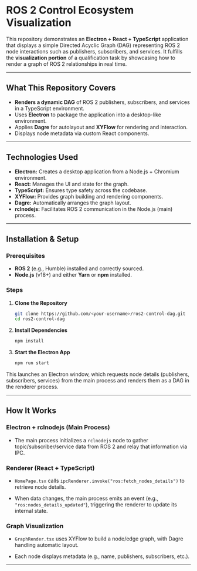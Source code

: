 # ROS 2 Control Ecosystem Visualization

This repository demonstrates an **Electron + React + TypeScript** application that displays a simple Directed Acyclic Graph (DAG) representing ROS 2 node interactions such as publishers, subscribers, and services. It fulfills the **visualization portion** of a qualification task by showcasing how to render a graph of ROS 2 relationships in real time.

---

## What This Repository Covers

- **Renders a dynamic DAG** of ROS 2 publishers, subscribers, and services in a TypeScript environment.  
- Uses **Electron** to package the application into a desktop-like environment.  
- Applies **Dagre** for autolayout and **XYFlow** for rendering and interaction.  
- Displays node metadata via custom React components.

---

## Technologies Used

- **Electron:** Creates a desktop application from a Node.js + Chromium environment.  
- **React:** Manages the UI and state for the graph.  
- **TypeScript:** Ensures type safety across the codebase.  
- **XYFlow:** Provides graph building and rendering components.  
- **Dagre:** Automatically arranges the graph layout.  
- **rclnodejs:** Facilitates ROS 2 communication in the Node.js (main) process.

---

## Installation & Setup

### Prerequisites

- **ROS 2** (e.g., Humble) installed and correctly sourced.  
- **Node.js** (v18+) and either **Yarn** or **npm** installed.

### Steps

1. **Clone the Repository**
   ```bash
   git clone https://github.com/<your-username>/ros2-control-dag.git
   cd ros2-control-dag
2. **Install Dependencies**
   ```bash
   npm install
   
3. **Start the Electron App**
   ```bash
   npm run start
   
This launches an Electron window, which requests node details (publishers, subscribers, services) from the main process and renders them as a DAG in the renderer process.

---

## How It Works

### Electron + rclnodejs (Main Process)

- The main process initializes a `rclnodejs` node to gather topic/subscriber/service data from ROS 2 and relay that information via IPC.

### Renderer (React + TypeScript)

- `HomePage.tsx` calls `ipcRenderer.invoke("ros:fetch_nodes_details")` to retrieve node details.

- When data changes, the main process emits an event (e.g., `"ros:nodes_details_updated"`), triggering the renderer to update its internal state.

### Graph Visualization

- `GraphRender.tsx` uses XYFlow to build a node/edge graph, with Dagre handling automatic layout.

- Each node displays metadata (e.g., name, publishers, subscribers, etc.).

---
